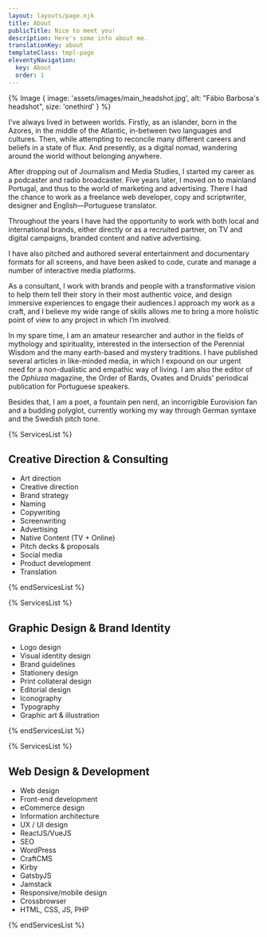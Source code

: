 ```yaml
---
layout: layouts/page.njk
title: About
publicTitle: Nice to meet you!
description: Here's some info about me.
translationKey: about
templateClass: tmpl-page
eleventyNavigation:
  key: About
  order: 1
---
```


{% Image {
  image: 'assets/images/main_headshot.jpg',
  alt: "Fábio Barbosa's headshot",
  size: 'onethird'
} %}

I’ve always lived in between worlds. Firstly, as an islander, born in the Azores, in the middle of the Atlantic, in-between two languages and cultures. Then, while attempting to reconcile many different careers and beliefs in a state of flux. And presently, as a digital nomad, wandering around the world without belonging anywhere.

After dropping out of Journalism and Media Studies, I started my career as a podcaster and radio broadcaster. Five years later, I moved on to mainland Portugal, and thus to the world of marketing and advertising. There I had the chance to work as a freelance web developer, copy and scriptwriter, designer and English—Portuguese translator.

Throughout the years I have had the opportunity to work with both local and international brands, either directly or as a recruited partner, on TV and digital campaigns, branded content and native advertising.

I have also pitched and authored several entertainment and documentary formats for all screens, and have been asked to code, curate and manage a number of interactive media platforms.

As a consultant, I work with brands and people with a transformative vision to help them tell their story in their most authentic voice, and design immersive experiences to engage their audiences.I approach my work as a craft, and I believe my wide range of skills allows me to bring a more holistic point of view to any project in which I’m involved.

In my spare time, I am an amateur researcher and author in the fields of mythology and spirituality, interested in the intersection of the Perennial Wisdom and the many earth-based and mystery traditions. I have published several articles in like-minded media, in which I expound on our urgent need for a non-dualistic and empathic way of living. I am also the editor of the *Ophiusa* magazine, the Order of Bards, Ovates and Druids' periodical publication for Portuguese speakers.

Besides that, I am a poet, a fountain pen nerd, an incorrigible Eurovision fan and a budding polyglot, currently working my way through German syntaxe and the Swedish pitch tone.

{% ServicesList %}

## Creative Direction & Consulting

- Art direction
- Creative direction
- Brand strategy
- Naming
- Copywriting
- Screenwriting
- Advertising
- Native Content (TV + Online)
- Pitch decks & proposals
- Social media
- Product development
- Translation

{% endServicesList %}

{% ServicesList %}

## Graphic Design & Brand Identity

- Logo design
- Visual identity design
- Brand guidelines
- Stationery design
- Print collateral design
- Editorial design
- Iconography
- Typography
- Graphic art & illustration

{% endServicesList %}

{% ServicesList %}

## Web Design & Development

- Web design
- Front-end development
- eCommerce design
- Information architecture
- UX / UI design
- ReactJS/VueJS
- SEO
- WordPress
- CraftCMS
- Kirby
- GatsbyJS
- Jamstack
- Responsive/mobile design
- Crossbrowser
- HTML, CSS, JS, PHP

{% endServicesList %}
